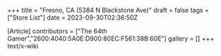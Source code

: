 +++
title = "Fresno, CA (5384 N Blackstone Ave)"
draft = false
tags = ["Store List"]
date = 2023-09-30T02:36:50Z

[Article]
contributors = ["The 64th Gamer","2600:4040:5A0E:D900:80EC:F561:38B:60E"]
gallery = []
+++
text/x-wiki